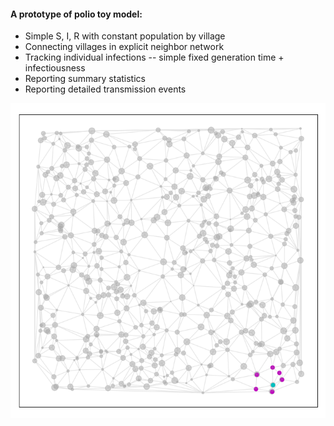 #### A prototype of polio toy model:

* Simple S, I, R with constant population by village
* Connecting villages in explicit neighbor network
* Tracking individual infections -- simple fixed generation time + infectiousness
* Reporting summary statistics
* Reporting detailed transmission events

![Village Topology](/village_topology.png)
